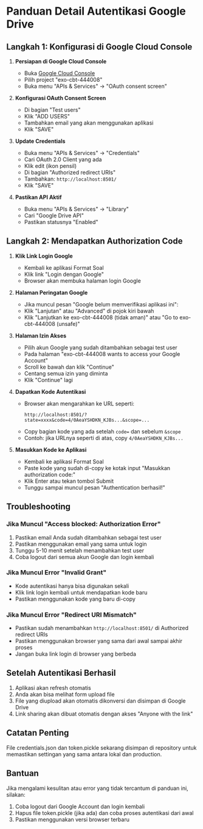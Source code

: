 # Panduan Detail Autentikasi Google Drive

## Langkah 1: Konfigurasi di Google Cloud Console

1. **Persiapan di Google Cloud Console**
   - Buka [Google Cloud Console](https://console.cloud.google.com)
   - Pilih project "exo-cbt-444008"
   - Buka menu "APIs & Services" -> "OAuth consent screen"

2. **Konfigurasi OAuth Consent Screen**
   - Di bagian "Test users"
   - Klik "ADD USERS"
   - Tambahkan email yang akan menggunakan aplikasi
   - Klik "SAVE"

3. **Update Credentials**
   - Buka menu "APIs & Services" -> "Credentials"
   - Cari OAuth 2.0 Client yang ada
   - Klik edit (ikon pensil)
   - Di bagian "Authorized redirect URIs"
   - Tambahkan: `http://localhost:8501/`
   - Klik "SAVE"

4. **Pastikan API Aktif**
   - Buka menu "APIs & Services" -> "Library"
   - Cari "Google Drive API"
   - Pastikan statusnya "Enabled"

## Langkah 2: Mendapatkan Authorization Code

1. **Klik Link Login Google**
   - Kembali ke aplikasi Format Soal
   - Klik link "Login dengan Google"
   - Browser akan membuka halaman login Google

2. **Halaman Peringatan Google**
   - Jika muncul pesan "Google belum memverifikasi aplikasi ini":
   - Klik "Lanjutan" atau "Advanced" di pojok kiri bawah
   - Klik "Lanjutkan ke exo-cbt-444008 (tidak aman)" atau "Go to exo-cbt-444008 (unsafe)"

3. **Halaman Izin Akses**
   - Pilih akun Google yang sudah ditambahkan sebagai test user
   - Pada halaman "exo-cbt-444008 wants to access your Google Account"
   - Scroll ke bawah dan klik "Continue"
   - Centang semua izin yang diminta
   - Klik "Continue" lagi

4. **Dapatkan Kode Autentikasi**
   - Browser akan mengarahkan ke URL seperti:
     ```
     http://localhost:8501/?state=xxxx&code=4/0AeaYSHDKN_KJBs...&scope=...
     ```
   - Copy bagian kode yang ada setelah `code=` dan sebelum `&scope`
   - Contoh: jika URLnya seperti di atas, copy `4/0AeaYSHDKN_KJBs...`

5. **Masukkan Kode ke Aplikasi**
   - Kembali ke aplikasi Format Soal
   - Paste kode yang sudah di-copy ke kotak input "Masukkan authorization code:"
   - Klik Enter atau tekan tombol Submit
   - Tunggu sampai muncul pesan "Authentication berhasil!"

## Troubleshooting

### Jika Muncul "Access blocked: Authorization Error"
1. Pastikan email Anda sudah ditambahkan sebagai test user
2. Pastikan menggunakan email yang sama untuk login
3. Tunggu 5-10 menit setelah menambahkan test user
4. Coba logout dari semua akun Google dan login kembali

### Jika Muncul Error "Invalid Grant"
- Kode autentikasi hanya bisa digunakan sekali
- Klik link login kembali untuk mendapatkan kode baru
- Pastikan menggunakan kode yang baru di-copy

### Jika Muncul Error "Redirect URI Mismatch"
- Pastikan sudah menambahkan `http://localhost:8501/` di Authorized redirect URIs
- Pastikan menggunakan browser yang sama dari awal sampai akhir proses
- Jangan buka link login di browser yang berbeda

## Setelah Autentikasi Berhasil
1. Aplikasi akan refresh otomatis
2. Anda akan bisa melihat form upload file
3. File yang diupload akan otomatis dikonversi dan disimpan di Google Drive
4. Link sharing akan dibuat otomatis dengan akses "Anyone with the link"

## Catatan Penting
File credentials.json dan token.pickle sekarang disimpan di repository untuk memastikan settingan yang sama antara lokal dan production.

## Bantuan
Jika mengalami kesulitan atau error yang tidak tercantum di panduan ini, silakan:
1. Coba logout dari Google Account dan login kembali
2. Hapus file token.pickle (jika ada) dan coba proses autentikasi dari awal
3. Pastikan menggunakan versi browser terbaru

